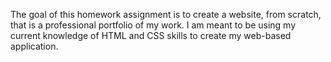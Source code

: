 The goal of this homework assignment is to create a website, from scratch, that is a professional portfolio of my work. I am meant to be using my current knowledge of HTML and CSS skills to create my web-based application. 